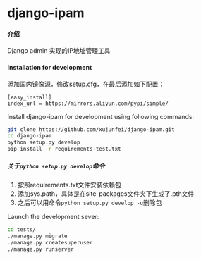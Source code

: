 # django-ipam

#### 介绍
Django admin 实现的IP地址管理工具

#### Installation for development
添加国内镜像源，修改setup.cfg，在最后添加如下配置：
```text
[easy_install]
index_url = https://mirrors.aliyun.com/pypi/simple/
```

Install django-ipam for development using following commands:
```bash
git clone https://github.com/xujunfei/django-ipam.git
cd django-ipam
python setup.py develop
pip install -r requirements-test.txt
```
##### 关于`python setup.py develop`命令
1. 按照requirements.txt文件安装依赖包
2. 添加sys.path，具体是在site-packages文件夹下生成了\.pth文件
3. 之后可以用命令`python setup.py develop -u`删除包

Launch the development sever:
```bash
cd tests/
./manage.py migrate
./manage.py createsuperuser
./manage.py runserver
```


